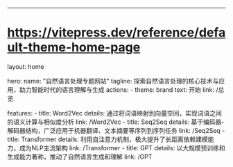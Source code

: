 ---
# https://vitepress.dev/reference/default-theme-home-page

layout: home

hero:
  name: "自然语言处理专题网站"
  tagline: 探索自然语言处理的核心技术与应用，助力智能时代的语言理解与生成
  actions:
    - theme: brand
      text: 开始
      link: /总览

features:
    - title: Word2Vec
      details: 通过将词语映射到向量空间，实现词语之间的语义计算与相似度分析
      link: /Word2Vec
    - title: Seq2Seq
      details: 基于编码器-解码器结构，广泛应用于机器翻译、文本摘要等序列到序列任务
      link: /Seq2Seq
    - title: Transformer
      details: 利用自注意力机制，极大提升了长距离依赖建模能力，成为NLP主流架构
      link: /Transformer
    - title: GPT
      details: 以大规模预训练和生成能力著称，推动了自然语言生成和理解
      link: /GPT
